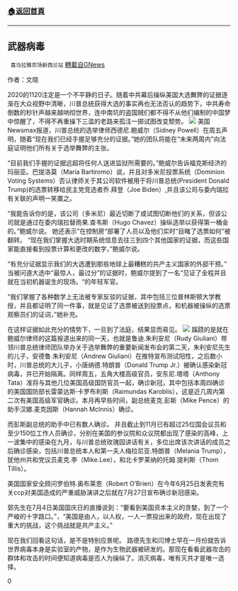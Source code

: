 ###  [:house:返回首頁](https://github.com/ourhimalayas/txt)
---

## 武器病毒
` 喜马拉雅农场新西兰站` [轉載自GNews](https://gnews.org/zh-hans/578605/)

作者：文晓

2020的1120注定是一个不平静的日子。随着中共幕后操纵美国大选舞弊的证据逐渐在大众视野中清晰，川普总统获得大选的事实再也无法否认的趋势下，中共寿命倒数的秒针声越来越响彻世界，连中南坑的盗国贼们都不得不从他们编制的中国梦中惊醒了，不得不再重操下三滥的老路来孤注一掷试图改变颓势。
![](https://gnews-media-offload.s3.amazonaws.com/wp-content/uploads/2020/11/21093318/13-1-1.png)
美国Newsmax报道，川普总统的选举律师西德尼.鲍威尔（Sidney Powell）在周五声明，随着“现在我们已经手握足够充分的证据。”她的团队将能在“未来两周内”向法庭证明他们所有关于选举舞弊的主张。

“目前我们手握的证据远超将任何人送进监狱所需要的。”鲍威尔告诉福克斯经济的玛丽亚。巴提洛莫（Maria Bartiromo）说，并且对多米尼投票系统（Dominion Voting Systems）否认律师关于其公司软件被用于将川普总统(President Donald Trump)的选票转移给民主党竞选者乔.拜登（Joe Biden）,并且该公司与委内瑞拉有关联的声明一笑置之。

“我能告诉你的是，该公司（多米尼）最近切断了或试图切断他们的关系，但该公司就是通过在委内瑞拉替雨果.查韦斯（Hugo Chavez）操纵选举以获得第一桶金的。”鲍威尔说。 她还表示”在控制房“部署了人员以及他们实时“目睹了选票如何”被翻转。 “现在我们掌握大选时期系统信息去往三到四个其他国家的证据，而这些国家能直接看到投票计算和更改的数字，”鲍威尔说。

“有充分证据显示我们的大选遭到那些地球上最糟糕的共产主义国家的外部干预。” 当被问道大选中“最惊人，最过分”的证据时，鲍威尔提到了一名“见证了全程并且就在当初机器诞生的现场。“的年轻军官。

“我们掌握了各种数学上无法被专家反驳的证据，其中包括三位普林斯顿大学教授，并且都证明了同一件事，就是见证了选票被送到投票点，和机器被操纵的选票观察员们的证词，”她补充。

在这样证据如此充分的情势下，一旦到了法庭，结果显而易见。
![](https://gnews-media-offload.s3.amazonaws.com/wp-content/uploads/2020/11/21093300/%E7%97%85%E6%AF%92-2.png)
蹊跷的是就在鲍威尔律师的这篇报道出来的同一天，也就是鲁迪.朱利安尼（Rudy Giuliani）带领川普总统律师团队举办关于选举舞弊的重要新闻发布会的第二天，朱利安尼先生的儿子，安德鲁.朱利安尼（Andrew Giuliani）在推特宣布测试阳性，之后数小时，川普总统的大儿子，小唐纳德.特朗普（Donald Trump Jr.）被确认感染新冠病毒，并已开始隔离。同样周五，五角大楼高级官员，安东尼.塔塔（Anthony Tata）准将与其他几位美国高级国防官员一起，确诊新冠，其中包括本周四确诊的美国国防部长雷蒙达斯·卡罗布利斯（Raimundas Karoblis），这是近几周内第二次有美国高级军官确诊。本月再早些时间，副总统麦克.彭斯（Mike Pence）的助手汉娜.麦克因斯（Hannah McInnis）确诊。

而彭斯副总统的助手中已有数人确诊。 并且截止到11月已有超过25位国会议员和至少150位工作人员确诊，分别在美国的参议院和众议院都出现了感染的高峰，上一波集中的感染在九月，与川普总统玫瑰园讲话有关，多位出席该次讲话的成员之后确诊感染，包括川普总统本人和第一夫人梅拉尼亚.特朗普（Melania Trump），犹他州共和党议员麦克.李（Mike.Lee），和北卡罗莱纳的托姆.提利斯（Thom Tillis）。

美国国家安全顾问罗伯特.奥布莱恩（Robert O’Brien）在今年6月25日发表完有关ccp对美国造成的严重威胁演讲之后就在7月27日宣布确诊新冠感染。

郭先生在7月4日美国国庆日的直播说到：“要看到美国资本主义的贪婪，到了一个严峻的十字路口。”，“美国是由人，以人权，一人一票投出来的政府，现在出现了重大的挑战，这个挑战就是共产主义。”

现在我们回看这句话，是不是特别应景呢。 路德先生和闫博士早在一月份就告诉世界病毒本身是实验室的产物，是作为生物武器被研发的。那现在看看武器攻击的群体和攻击的时间便知道病毒是否人为操纵了。消灭病毒，唯有灭共才是唯一选择。

0
